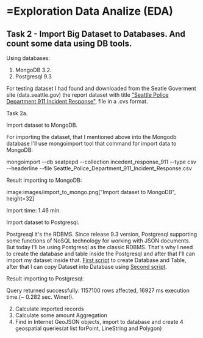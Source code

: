 =Exploration Data Analize (EDA)
================================================================================

Task 2 - Import Big Dataset to Databases. And count some data using DB tools.
--------------------------------------------------------------------------------
Using databases:

1. MongoDB 3.2.
2. Postgresql 9.3

For testing dataset I had found and downloaded from the Seatle Goverment site (data.seattle.gov)
 the report dataset with title ["Seattle Police Department 911 Incident Response"](https://data.seattle.gov/Public-Safety/Seattle-Police-Department-911-Incident-Response/3k2p-39jp), file in a .cvs format.

Task 2a.

  Import dataset to MongoDB.

  For importing the dataset, that I mentioned above into the Mongodb database I'll use
  mongoimport tool that command for import data to MongoDB:

  mongoimport --db seatpepd --collection incedent_response_911 --type csv --headerline --file Seattle_Police_Department_911_Incident_Response.csv

  Result importing to MongoDB:

  image:images/import_to_mongo.png["Import dataset to MongoDB", height=32]

  Import time: 1.46 min.


 Import dataset to Postgresql.

Postgresql it's the RDBMS. Since release 9.3 version, Postgresql supporting some functions of NoSQL technology for working with JSON documents. But today I'll be using Postgresql as the classic RDBMS. That's why I need to create the database and table inside the Postgresql and after that I'll can import my dataset inside that.  [First script](scripts/create_table_incedent_esponce_911.sql)  to create Database and Table, after that I can copy Dataset into Database using  [Second script](scripts/copy_incedent_esponce_911.sql).

  Result importing to Postgresql:

  Query returned successfully: 1157100 rows affected, 16927 ms execution time.(~ 0.282 sec. Winer!).


  2. Calculate imported records
  3. Calculate some amount Aggregation
  4. Find in Internet GeoJSON objects, import to database and create 4 geospatial queries(at list forPoint, LineString and Polygon)
